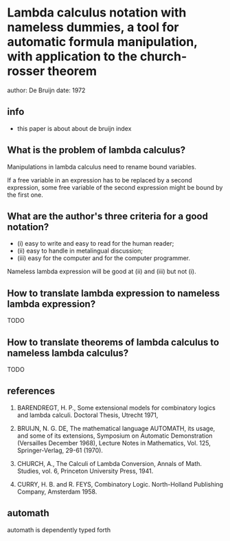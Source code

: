 # Lambda calculus notation with nameless dummies, a tool for automatic formula manipulation, with application to the church-rosser theorem

author: De Bruijn
date: 1972

## info

- this paper is about about de bruijn index

## What is the problem of lambda calculus?

Manipulations in lambda calculus need to rename bound variables.

If a free variable in an expression has to be replaced by a second expression,
some free variable of the second expression might be bound by the first one.

## What are the author's three criteria for a good notation?

- (i) easy to write and easy to read for the human reader;
- (ii) easy to handle in metalingual discussion;
- (iii) easy for the computer and for the computer programmer.

Nameless lambda expression will be good at (ii) and (iii) but not (i).

## How to translate lambda expression to nameless lambda expression?

TODO

## How to translate theorems of lambda calculus to nameless lambda calculus?

TODO

## references

1. BARENDREGT, H. P.,
   Some extensional  models for combinatory logics and lambda calculi.
   Doctoral Thesis, Utrecht 1971,

2. BRUIJN, N. G. DE,
   The mathematical language AUTOMATH, its usage, and some of its extensions,
   Symposium on Automatic Demonstration
   (Versailles December 1968), Lecture Notes in Mathematics, Vol. 125, Springer-Verlag, 29-61 (1970).

3. CHURCH, A.,
   The Calculi of Lambda Conversion,
   Annals of Math. Studies, vol. 6,
   Princeton University Press, 1941.

4. CURRY, H. B. and R. FEYS,
   Combinatory Logic.
   North-Holland Publishing Company, Amsterdam 1958.

## automath

automath is dependently typed forth
